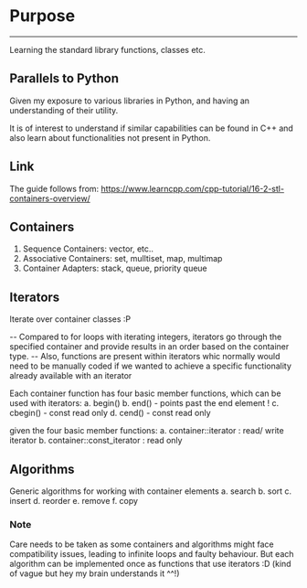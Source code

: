 # Purpose
---------
Learning the standard library functions, classes etc.


## Parallels to Python


Given my exposure to various libraries in Python, 
and having an understanding of their utility.

It is of interest to understand if similar
capabilities can be found in C++ and also 
learn about functionalities not present in Python.

## Link

The guide follows from:
https://www.learncpp.com/cpp-tutorial/16-2-stl-containers-overview/

## Containers

1. Sequence Containers: vector, etc.. 
2. Associative Containers: set, mulltiset, map, multimap
3. Container Adapters: stack, queue, priority queue

## Iterators

Iterate over container classes :P

-- Compared to for loops with iterating integers, 
   iterators go through the specified container and 
   provide results in an order based on the container 
   type. 
-- Also, functions are present within iterators whic
   normally would need to be manually coded if we
   wanted to achieve a specific functionality already
   available with an iterator

Each container function has four basic member functions,
which can be used with iterators:
a. begin()
b. end() - points past the end element !
c. cbegin() - const read only
d. cend() - const read only

given the four basic member functions:
a. container::iterator       : read/ write iterator 
b. container::const_iterator : read only

## Algorithms

Generic algorithms for working with container elements
a. search
b. sort 
c. insert 
d. reorder
e. remove
f. copy 

### Note
Care needs to be taken as some containers and algorithms
might face compatibility issues, leading to infinite loops
and faulty behaviour.
But each algorithm can be implemented once as functions
that use iterators :D (kind of vague but hey my brain 
understands it ^^!)